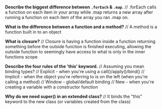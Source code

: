 **Describe the biggest difference between `.forEach` & `.map`.**
// .forEach calls a function on each item in your array while .map returns a new array after running a function on each item of the array you ran .map on.

**What is the difference between a function and a method?**
// A method is a function built in to an object

**What is closure?**
// Closure is having a function inside a function returning something before the outside function is finished executing, allowing the outside function to seemingly have access to what is only in the inner          functions scope

**Describe the four rules of the 'this' keyword.**
// Assuming you mean binding types?
// Explicit - when you're using a call()/apply()/bind()
// Implicit - when the object you're referring to is on the left (when you're calling a method)
// Window - global/default binding
// New - when you're creating a variable with a constructor function


**Why do we need super() in an extended class?**
// It binds the "this" keyword to the new class (or variables created from the class)